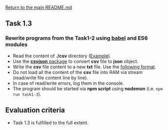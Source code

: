 [Return to the main README.md](../../../README.md)

## Task 1.3

### Rewrite programs from the Task1-2 using [babel](https://babeljs.io/) and **ES6** modules

- Read the content of **./csv** directory ([Example](http://epa.ms/nodejs19-hw1-ex1)).
- Use the [**csvjson** package](https://github.com/Keyang/node-csvtojson) to convert **csv** file to **json** object.
- Write the **csv** file content to a new **txt** file. Use the [following format](http://epa.ms/nodejs19-hw1-ex2).
- Do not load all the content of the **csv** file into RAM via stream (read/write file content line by line).
- In case of read/write errors, log them in the console.
- The program should be started via **npm script** using **nodemon** (i.e. `npm run task1-3`).

## Evaluation criteria

- Task 1.3 is fulfilled to the full extent.
